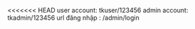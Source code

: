 <<<<<<< HEAD
user account: tkuser/123456
admin account: tkadmin/123456 url đăng nhập : /admin/login
